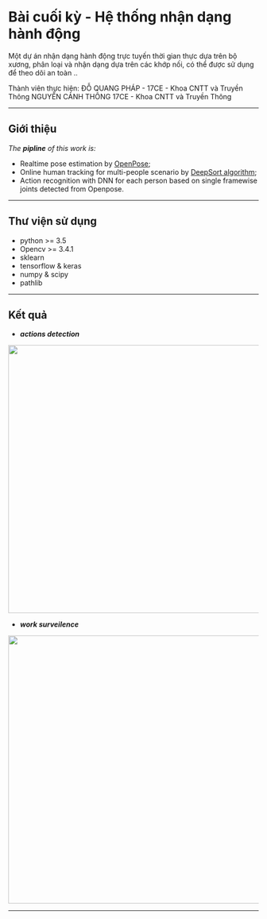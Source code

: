 # Bài cuối kỳ - Hệ thống nhận dạng hành động
Một dự án nhận dạng hành động trực tuyến thời gian thực dựa trên bộ xương, phân loại và nhận dạng dựa trên các khớp nối, có thể được sử dụng để theo dõi an toàn .. 

Thành viên thực hiện: ĐỖ QUANG PHÁP - 17CE - Khoa CNTT và Truyền Thông
                      NGUYỄN CẢNH THÔNG 17CE - Khoa CNTT và Truyền Thông


------
## Giới thiệu
*The **pipline** of this work is:*   
 - Realtime pose estimation by [OpenPose](https://github.com/CMU-Perceptual-Computing-Lab/openpose);   
 - Online human tracking for multi-people scenario by [DeepSort algorithm](https://github.com/nwojke/deep_sortv);   
 - Action recognition with DNN for each person based on single framewise joints detected from Openpose.


------
## Thư viện sử dụng
 - python >= 3.5
 - Opencv >= 3.4.1   
 - sklearn
 - tensorflow & keras
 - numpy & scipy 
 - pathlib
 
 
------
## Kết quả 
 - ***actions detection***
<p align="center">
    <img src="https://github.com/ncthong/Realtime_Action_Re/test_out/sp.png", width="540">
 
 - ***work surveilence***
<p align="center">
    <img src="https://github.com/LZQthePlane/Online-Realtime-Action-Recognition-based-on-OpenPose/blob/master/test_out/webcam_under_scene-1.gif", width="540">


-------

